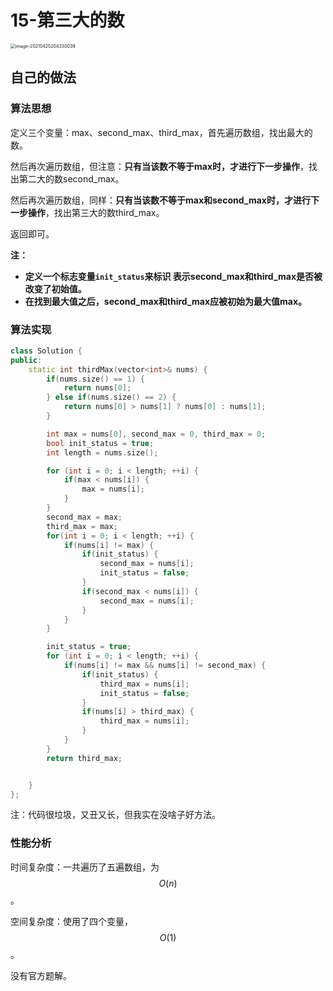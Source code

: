 # 15-第三大的数

<img src="https://crayon-1302863897.cos.ap-beijing.myqcloud.com/image/image-20210425204330039.png" alt="image-20210425204330039" style="zoom:50%;" />



## 自己的做法

### 算法思想

定义三个变量：max、second_max、third_max，首先遍历数组，找出最大的数。

然后再次遍历数组，但注意：**只有当该数不等于max时，才进行下一步操作**，找出第二大的数second_max。

然后再次遍历数组，同样：**只有当该数不等于max和second_max时，才进行下一步操作**，找出第三大的数third_max。

返回即可。

**注：**

- **定义一个标志变量`init_status`来标识  表示second_max和third_max是否被改变了初始值。**
- **在找到最大值之后，second_max和third_max应被初始为最大值max。**

### 算法实现

```c++
class Solution {
public:
    static int thirdMax(vector<int>& nums) {
        if(nums.size() == 1) {
            return nums[0];
        } else if(nums.size() == 2) {
            return nums[0] > nums[1] ? nums[0] : nums[1];
        }

        int max = nums[0], second_max = 0, third_max = 0;
        bool init_status = true;
        int length = nums.size();

        for (int i = 0; i < length; ++i) {
            if(max < nums[i]) {
                max = nums[i];
            }
        }
        second_max = max;
        third_max = max;
        for(int i = 0; i < length; ++i) {
            if(nums[i] != max) {
                if(init_status) {
                    second_max = nums[i];
                    init_status = false;
                }
                if(second_max < nums[i]) {
                    second_max = nums[i];
                }
            }
        }

        init_status = true;
        for (int i = 0; i < length; ++i) {
            if(nums[i] != max && nums[i] != second_max) {
                if(init_status) {
                    third_max = nums[i];
                    init_status = false;
                }
                if(nums[i] > third_max) {
                    third_max = nums[i];
                }
            }
        }
        return third_max;


    }
};
```



注：代码很垃圾，又丑又长，但我实在没啥子好方法。

### 性能分析

时间复杂度：一共遍历了五遍数组，为$$O(n)$$。

空间复杂度：使用了四个变量，$$O(1)$$。



没有官方题解。

